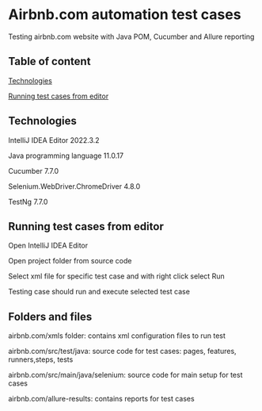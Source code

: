
# Airbnb.com automation test cases
Testing airbnb.com website with Java POM, Cucumber and Allure reporting


## Table of content

[Technologies](#Technologies)

[Running test cases from editor](#Running-test-cases-from-editor)

   
## Technologies

IntelliJ IDEA Editor 2022.3.2

Java programming language 11.0.17

Cucumber 7.7.0

Selenium.WebDriver.ChromeDriver  4.8.0

TestNg 7.7.0

## Running test cases from editor

Open IntelliJ IDEA Editor

Open project folder from source code

Select xml file for specific test case and with right click  select Run


Testing case should run and execute selected test case


## Folders and files

airbnb.com/xmls folder: contains xml  configuration files to run test

airbnb.com/src/test/java: source code for test cases: pages, features, runners,steps, tests

airbnb.com/src/main/java/selenium: source code for main setup for test cases

airbnb.com/allure-results: contains reports for test cases 
